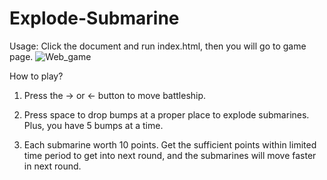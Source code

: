 # Explode-Submarine
Usage: Click the document and run index.html, then you will go to game page.
![Web_game](https://github.com/Oliverckb/Explode-Submarine/assets/64025096/88f7d91d-d6ef-4f58-ad06-0d973f49027d)


How to play?

1. Press the -> or <- button to move battleship.

2. Press space to drop bumps at a proper place to explode submarines. Plus, you have 5 bumps at a time.

3. Each submarine worth 10 points. Get the sufficient points within limited time period to get into next round, and the submarines will move faster in next round.
